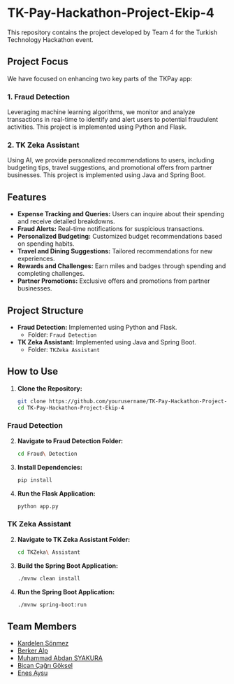 # TK-Pay-Hackathon-Project-Ekip-4

This repository contains the project developed by Team 4 for the Turkish Technology Hackathon event.

## Project Focus

We have focused on enhancing two key parts of the TKPay app:

### 1. Fraud Detection

Leveraging machine learning algorithms, we monitor and analyze transactions in real-time to identify and alert users to potential fraudulent activities. This project is implemented using Python and Flask.

### 2. TK Zeka Assistant

Using AI, we provide personalized recommendations to users, including budgeting tips, travel suggestions, and promotional offers from partner businesses. This project is implemented using Java and Spring Boot.

## Features

- **Expense Tracking and Queries:** Users can inquire about their spending and receive detailed breakdowns.
- **Fraud Alerts:** Real-time notifications for suspicious transactions.
- **Personalized Budgeting:** Customized budget recommendations based on spending habits.
- **Travel and Dining Suggestions:** Tailored recommendations for new experiences.
- **Rewards and Challenges:** Earn miles and badges through spending and completing challenges.
- **Partner Promotions:** Exclusive offers and promotions from partner businesses.

## Project Structure

- **Fraud Detection:** Implemented using Python and Flask.
  - Folder: `Fraud Detection`
- **TK Zeka Assistant:** Implemented using Java and Spring Boot.
  - Folder: `TKZeka Assistant`

## How to Use

1. **Clone the Repository:**
   ```sh
   git clone https://github.com/yourusername/TK-Pay-Hackathon-Project-Ekip-4.git
   cd TK-Pay-Hackathon-Project-Ekip-4
   ```

### Fraud Detection

2. **Navigate to Fraud Detection Folder:**

   ```sh
   cd Fraud\ Detection
   ```

3. **Install Dependencies:**

   ```sh
   pip install
   ```

4. **Run the Flask Application:**
   ```sh
   python app.py
   ```

### TK Zeka Assistant

2. **Navigate to TK Zeka Assistant Folder:**

   ```sh
   cd TKZeka\ Assistant
   ```

3. **Build the Spring Boot Application:**

   ```sh
   ./mvnw clean install
   ```

4. **Run the Spring Boot Application:**
   ```sh
   ./mvnw spring-boot:run
   ```

## Team Members

- [Kardelen Sönmez](https://github.com/cagrigoksel/TK-Pay-Hackathon-Project-Ekip-4)
- [Berker Alp](https://github.com/cagrigoksel/TK-Pay-Hackathon-Project-Ekip-4)
- [Muhammad Abdan SYAKURA](https://www.linkedin.com/in/prof-syakura/)
- [Bican Çağrı Göksel](https://github.com/cagrigoksel/TK-Pay-Hackathon-Project-Ekip-4)
- [Enes Aysu](https://github.com/cagrigoksel/TK-Pay-Hackathon-Project-Ekip-4)
